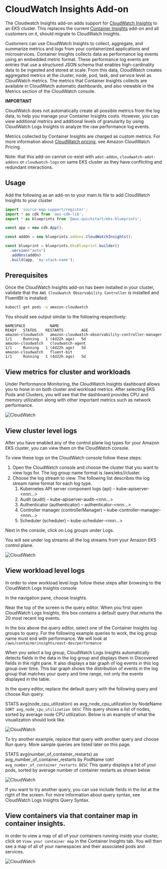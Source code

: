 # CloudWatch Insights Add-on

The Cloudwatch Insights add-on adds support for [CloudWatch Insights](https://docs.aws.amazon.com/AmazonCloudWatch/latest/monitoring/deploy-container-insights-EKS.html) to an EKS cluster.
This replaces the current [Container Insights](./container-insights.md) add-on and all customers on it, should migrate to
CloudWatch Insights.

Customers can use CloudWatch Insights to collect, aggregate, and summarize metrics and logs from your containerized 
applications and microservices. Container Insights collects data as performance log events using an embedded metric
format. These performance log events are entries that use a structured JSON schema that enables high-cardinality data
to be ingested and stored at scale. From this data, CloudWatch creates aggregated metrics at the cluster, node, pod,
task, and service level as CloudWatch metrics. The metrics that Container Insights collects are available in
CloudWatch automatic dashboards, and also viewable in the Metrics section of the CloudWatch console.

**IMPORTANT**

CloudWatch does not automatically create all possible metrics from the log data, to help you manage your Container
Insights costs. However, you can view additional metrics and additional levels of granularity by using CloudWatch Logs
Insights to analyze the raw performance log events.

Metrics collected by Container Insights are charged as custom metrics. For more information about
[CloudWatch pricing](https://aws.amazon.com/cloudwatch/pricing/), see Amazon CloudWatch Pricing.

Note: that this add-on cannot co-exist with `adot-addon`, `cloudwatch-adot-addons` or `cloudwatch-logs` on same EKS
cluster as they have conflicting and redundant interactions.

## Usage

Add the following as an add-on to your main.ts file to add CloudWatch Insights to your cluster

```typescript
import 'source-map-support/register';
import * as cdk from 'aws-cdk-lib';
import * as blueprints from '@aws-quickstart/eks-blueprints';

const app = new cdk.App();

const addOn = new blueprints.addons.CloudWatchInsights();

const blueprint = blueprints.EksBlueprint.builder()
  .version("auto")
  .addOns(addOn)
  .build(app, 'my-stack-name');
```

## Prerequisites

Once the CloudWatch Insights add-on has been installed in your cluster, validate that the
`AWS Cloudwatch Observability Controller` is installed and FluentBit is installed: 

```bash
kubectl get pods -n amazon-cloudwatch
```

You should see output similar to the following respectively:

```
NAMESPACE           NAME                                                 READY   STATUS    RESTARTS        AGE
amazon-cloudwatch   amazon-cloudwatch-observability-controller-manager   1/1     Running   1 (4d22h ago)   5d
amazon-cloudwatch   cloudwatch-agent                                     1/1     Running   1 (4d22h ago)   5d
amazon-cloudwatch   fluent-bit                                           1/1     Running   1 (4d22h ago)   5d
```

## View metrics for cluster and workloads

Under Performance Monitoring, the CloudWatch Insights dashboard allows you to hone in on both cluster and workload metrics. After selecting EKS Pods and Clusters, you will see that the dashboard provides CPU and memory utilization along with other important metrics such as network performance.

![CloudWatch](./../assets/images/eks-blueprint-cwinsights-performance-monitoring.png)

## View cluster level logs

After you have enabled any of the control plane log types for your Amazon EKS cluster, you can view them on the CloudWatch console.

To view these logs on the CloudWatch console follow these steps:

1. Open the CloudWatch console and choose the cluster that you want to view logs for. The log group name format is /aws/eks/<cluster-name>/cluster.
2. Choose the log stream to view. The following list describes the log stream name format for each log type.
    1. Kubernetes API server component logs (api) – kube-apiserver-<nnn...>
    2. Audit (audit) – kube-apiserver-audit-<nnn...>
    3. Authenticator (authenticator) – authenticator-<nnn...>
    4. Controller manager (controllerManager) – kube-controller-manager-<nnn...>
    5. Scheduler (scheduler) – kube-scheduler-<nnn...>

Next in the console, click on Log groups under Logs.

You will see under log streams all the log streams from your Amazon EKS control plane.

![CloudWatch](./../assets/images/eks-blueprint-cwlogs.png)

## View workload level logs

In order to view workload level logs follow these steps after browsing to the CloudWatch Logs Insights console

In the navigation pane, choose Insights.

Near the top of the screen is the query editor. When you first open CloudWatch Logs Insights, this box contains
a default query that returns the 20 most recent log events.

In the box above the query editor, select one of the Container Insights log groups to query. For the following example
queries to work, the log group name must end with performance. We will look at `/aws/containerinsights/east-dev/performance`

When you select a log group, CloudWatch Logs Insights automatically detects fields in the data in the log group and
displays them in Discovered fields in the right pane. It also displays a bar graph of log events in this log group over
time. This bar graph shows the distribution of events in the log group that matches your query and time range, not only
the events displayed in the table.

In the query editor, replace the default query with the following query and choose Run query.

STATS avg(node_cpu_utilization) as avg_node_cpu_utilization by NodeName
`SORT avg_node_cpu_utilization DESC`
This query shows a list of nodes, sorted by average node CPU utilization. Below is an example of what the visualization should look like.

![CloudWatch](./../assets/images/eks-blueprint-cloudwatch-loginsights.png)

To try another example, replace that query with another query and choose Run query. More sample queries are listed later on this page.

STATS avg(number_of_container_restarts) as avg_number_of_container_restarts by PodName
`SORT avg_number_of_container_restarts DESC`
This query displays a list of your pods, sorted by average number of container restarts as shown below

![CloudWatch](./../assets/images/eks-blueprint-cloudwatch-loginsights-2.png)

If you want to try another query, you can use include fields in the list at the right of the screen. For more information
about query syntax, see CloudWatch Logs Insights Query Syntax.

## View containers via that container map in container insights.

In order to view a map of all of your containers running inside your cluster, click on `View your container map` in the
Container Insights tab. You will then see a map of all of your namespaces and their associated pods and services.

![CloudWatch](./../assets/images/eks-blueprint-container-insights.png)
